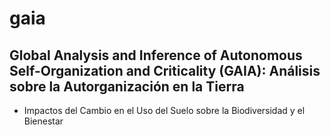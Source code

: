 # gaia

## Global Analysis and Inference of Autonomous Self-Organization and Criticality (GAIA): Análisis sobre la Autorganización en la Tierra 

+ Impactos del Cambio en el Uso del Suelo sobre la Biodiversidad y el Bienestar 
